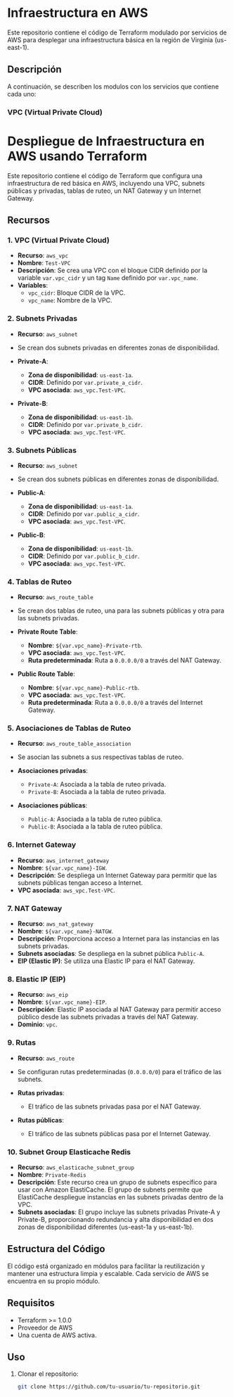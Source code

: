 # Infraestructura en AWS

Este repositorio contiene el código de Terraform modulado por servicios de AWS para desplegar una infraestructura básica en la región de Virginia (us-east-1).

## Descripción

A continuación, se describen los modulos con los servicios que contiene cada uno:

### VPC (Virtual Private Cloud)

# Despliegue de Infraestructura en AWS usando Terraform

Este repositorio contiene el código de Terraform que configura una infraestructura de red básica en AWS, incluyendo una VPC, subnets públicas y privadas, tablas de ruteo, un NAT Gateway y un Internet Gateway.

## Recursos

### 1. **VPC (Virtual Private Cloud)**
   - **Recurso**: `aws_vpc`
   - **Nombre**: `Test-VPC`
   - **Descripción**: Se crea una VPC con el bloque CIDR definido por la variable `var.vpc_cidr` y un tag `Name` definido por `var.vpc_name`.
   - **Variables**:
     - `vpc_cidr`: Bloque CIDR de la VPC.
     - `vpc_name`: Nombre de la VPC.

### 2. **Subnets Privadas**
   - **Recurso**: `aws_subnet`
   - Se crean dos subnets privadas en diferentes zonas de disponibilidad.

   - **Private-A**:
     - **Zona de disponibilidad**: `us-east-1a`.
     - **CIDR**: Definido por `var.private_a_cidr`.
     - **VPC asociada**: `aws_vpc.Test-VPC`.

   - **Private-B**:
     - **Zona de disponibilidad**: `us-east-1b`.
     - **CIDR**: Definido por `var.private_b_cidr`.
     - **VPC asociada**: `aws_vpc.Test-VPC`.

### 3. **Subnets Públicas**
   - **Recurso**: `aws_subnet`
   - Se crean dos subnets públicas en diferentes zonas de disponibilidad.

   - **Public-A**:
     - **Zona de disponibilidad**: `us-east-1a`.
     - **CIDR**: Definido por `var.public_a_cidr`.
     - **VPC asociada**: `aws_vpc.Test-VPC`.

   - **Public-B**:
     - **Zona de disponibilidad**: `us-east-1b`.
     - **CIDR**: Definido por `var.public_b_cidr`.
     - **VPC asociada**: `aws_vpc.Test-VPC`.

### 4. **Tablas de Ruteo**
   - **Recurso**: `aws_route_table`
   - Se crean dos tablas de ruteo, una para las subnets públicas y otra para las subnets privadas.

   - **Private Route Table**: 
     - **Nombre**: `${var.vpc_name}-Private-rtb`.
     - **VPC asociada**: `aws_vpc.Test-VPC`.
     - **Ruta predeterminada**: Ruta a `0.0.0.0/0` a través del NAT Gateway.

   - **Public Route Table**:
     - **Nombre**: `${var.vpc_name}-Public-rtb`.
     - **VPC asociada**: `aws_vpc.Test-VPC`.
     - **Ruta predeterminada**: Ruta a `0.0.0.0/0` a través del Internet Gateway.

### 5. **Asociaciones de Tablas de Ruteo**
   - **Recurso**: `aws_route_table_association`
   - Se asocian las subnets a sus respectivas tablas de ruteo.

   - **Asociaciones privadas**:
     - `Private-A`: Asociada a la tabla de ruteo privada.
     - `Private-B`: Asociada a la tabla de ruteo privada.

   - **Asociaciones públicas**:
     - `Public-A`: Asociada a la tabla de ruteo pública.
     - `Public-B`: Asociada a la tabla de ruteo pública.

### 6. **Internet Gateway**
   - **Recurso**: `aws_internet_gateway`
   - **Nombre**: `${var.vpc_name}-IGW`.
   - **Descripción**: Se despliega un Internet Gateway para permitir que las subnets públicas tengan acceso a Internet.
   - **VPC asociada**: `aws_vpc.Test-VPC`.

### 7. **NAT Gateway**
   - **Recurso**: `aws_nat_gateway`
   - **Nombre**: `${var.vpc_name}-NATGW`.
   - **Descripción**: Proporciona acceso a Internet para las instancias en las subnets privadas.
   - **Subnets asociadas**: Se despliega en la subnet pública `Public-A`.
   - **EIP (Elastic IP)**: Se utiliza una Elastic IP para el NAT Gateway.

### 8. **Elastic IP (EIP)**
   - **Recurso**: `aws_eip`
   - **Nombre**: `${var.vpc_name}-EIP`.
   - **Descripción**: Elastic IP asociada al NAT Gateway para permitir acceso público desde las subnets privadas a través del NAT Gateway.
   - **Dominio**: `vpc`.

### 9. **Rutas**
   - **Recurso**: `aws_route`
   - Se configuran rutas predeterminadas (`0.0.0.0/0`) para el tráfico de las subnets.

   - **Rutas privadas**:
     - El tráfico de las subnets privadas pasa por el NAT Gateway.

   - **Rutas públicas**:
     - El tráfico de las subnets públicas pasa por el Internet Gateway.

### 10. **Subnet Group Elasticache Redis**
 - **Recurso**: `aws_elasticache_subnet_group`
- **Nombre**: `Private-Redis`
- **Descripción**: Este recurso crea un grupo de subnets específico para usar con Amazon ElastiCache. El grupo de subnets permite que ElastiCache despliegue instancias en las subnets privadas dentro de la VPC.
- **Subnets asociadas**: El grupo incluye las subnets privadas Private-A y Private-B, proporcionando redundancia y alta disponibilidad en dos zonas de disponibilidad diferentes (us-east-1a y us-east-1b).

## Estructura del Código

El código está organizado en módulos para facilitar la reutilización y mantener una estructura limpia y escalable. Cada servicio de AWS se encuentra en su propio módulo.

## Requisitos

- Terraform >= 1.0.0
- Proveedor de AWS
- Una cuenta de AWS activa.

## Uso

1. Clonar el repositorio:
   ```bash
   git clone https://github.com/tu-usuario/tu-repositorio.git
